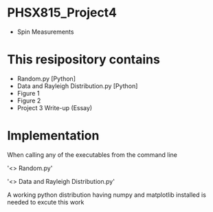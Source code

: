 # PHSX815_Project4
- Spin Measurements



# This resipository contains 

* Random.py [Python]
* Data and Rayleigh Distribution.py [Python]
* Figure 1
* Figure 2
* Project 3 Write-up (Essay)


# Implementation
When calling any of the executables from the command line 

'<> Random.py'

'<> Data and Rayleigh Distribution.py'



A working python distribution having numpy and matplotlib installed is needed to excute this work
